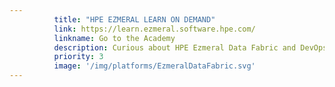 ```yaml
---
          title: "HPE EZMERAL LEARN ON DEMAND"
          link: https://learn.ezmeral.software.hpe.com/
          linkname: Go to the Academy
          description: Curious about HPE Ezmeral Data Fabric and DevOps? Our Learn on Demand library offers introductory to advanced courses.
          priority: 3
          image: '/img/platforms/EzmeralDataFabric.svg'
---
```

          